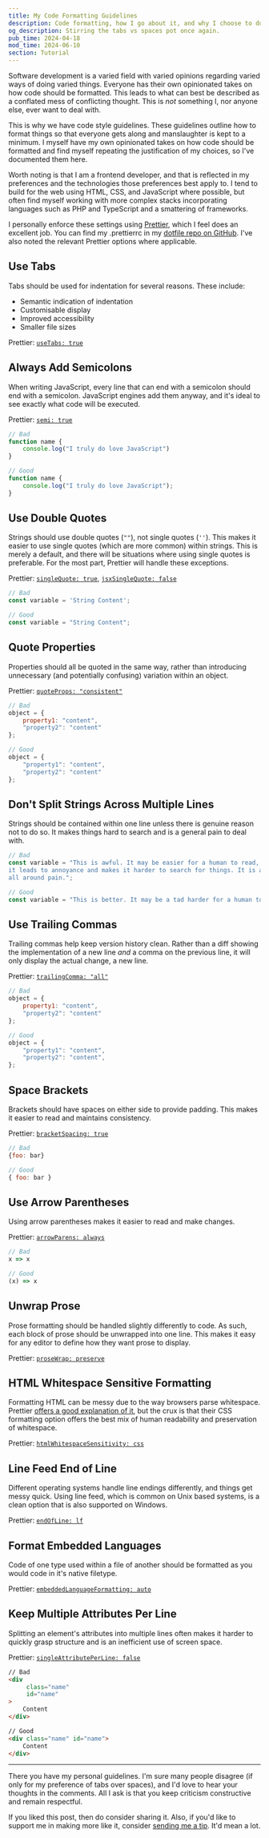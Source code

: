 ```yaml
---
title: My Code Formatting Guidelines
description: Code formatting, how I go about it, and why I choose to do it the way I do. This article covers indentation, string formatting, my take on the classic tabs vs spaces debate, and much more.
og_description: Stirring the tabs vs spaces pot once again.
pub_time: 2024-04-18
mod_time: 2024-06-10
section: Tutorial
---
```


Software development is a varied field with varied opinions regarding varied ways of doing varied things. Everyone has their own opinionated takes on how code should be formatted. This leads to what can best be described as a conflated mess of conflicting thought. This is _not_ something I, nor anyone else, ever want to deal with.

This is why we have code style guidelines. These guidelines outline how to format things so that everyone gets along and manslaughter is kept to a minimum. I myself have my own opinionated takes on how code should be formatted and find myself repeating the justification of my choices, so I've documented them here.

Worth noting is that I am a frontend developer, and that is reflected in my preferences and the technologies those preferences best apply to. I tend to build for the web using HTML, CSS, and JavaScript where possible, but often find myself working with more complex stacks incorporating languages such as PHP and TypeScript and a smattering of frameworks.

I personally enforce these settings using [Prettier](https://prettier.io), which I feel does an excellent job. You can find my .prettierrc in my [dotfile repo on GitHub](https://github.com/DeclanChidlow/dotfiles/blob/main/Baud/.prettierrc.yaml). I've also noted the relevant Prettier options where applicable.

## Use Tabs

Tabs should be used for indentation for several reasons. These include:

- Semantic indication of indentation
- Customisable display
- Improved accessibility
- Smaller file sizes

Prettier: [`useTabs: true`](https://prettier.io/docs/en/options.html#tabs)

## Always Add Semicolons

When writing JavaScript, every line that can end with a semicolon should end with a semicolon. JavaScript engines add them anyway, and it's ideal to see exactly what code will be executed.

Prettier: [`semi: true`](https://prettier.io/docs/en/options.html#semicolons)

```javascript
// Bad
function name {
	console.log("I truly do love JavaScript")
}

// Good
function name {
	console.log("I truly do love JavaScript");
}
```

## Use Double Quotes

Strings should use double quotes (`""`), not single quotes (`''`). This makes it easier to use single quotes (which are more common) within strings. This is merely a default, and there will be situations where using single quotes is preferable. For the most part, Prettier will handle these exceptions.

Prettier: [`singleQuote: true`](https://prettier.io/docs/en/options.html#quotes), [`jsxSingleQuote: false`](https://prettier.io/docs/en/options.html#jsx-quotes)

```javascript
// Bad
const variable = 'String Content';

// Good
const variable = "String Content";
```

## Quote Properties

Properties should all be quoted in the same way, rather than introducing unnecessary (and potentially confusing) variation within an object.

Prettier: [`quoteProps: "consistent"`](https://prettier.io/docs/en/options.html#quote-props)

```javascript
// Bad
object = {
	property1: "content",
	"property2": "content"
};

// Good
object = {
	"property1": "content",
	"property2": "content"
};
```

## Don't Split Strings Across Multiple Lines

Strings should be contained within one line unless there is genuine reason not to do so. It makes things hard to search and is a general pain to deal with.

```javascript
// Bad
const variable = "This is awful. It may be easier for a human to read, but \
it leads to annoyance and makes it harder to search for things. It is an \
all around pain.";

// Good
const variable = "This is better. It may be a tad harder for a human to read, but resolves many annoyances and makes it easier to search for things. It is much cleaner as well.";
```

## Use Trailing Commas

Trailing commas help keep version history clean. Rather than a diff showing the implementation of a new line _and_ a comma on the previous line, it will only display the actual change, a new line.

Prettier: [`trailingComma: "all"`](https://prettier.io/docs/en/options.html#trailing-commas)

```javascript
// Bad
object = {
	property1: "content",
	"property2": "content"
};

// Good
object = {
	"property1": "content",
	"property2": "content",
};
```

## Space Brackets

Brackets should have spaces on either side to provide padding. This makes it easier to read and maintains consistency.

Prettier: [`bracketSpacing: true`](https://prettier.io/docs/en/options.html#bracket-spacing)

```javascript
// Bad
{foo: bar}

// Good
{ foo: bar }
```

## Use Arrow Parentheses

Using arrow parentheses makes it easier to read and make changes.

Prettier: [`arrowParens: always`](https://prettier.io/docs/en/options.html#arrow-function-parentheses)

```javascript
// Bad
x => x

// Good
(x) => x
```

## Unwrap Prose

Prose formatting should be handled slightly differently to code. As such, each block of prose should be unwrapped into one line. This makes it easy for any editor to define how they want prose to display.

Prettier: [`proseWrap: preserve`](https://prettier.io/docs/en/options.html#prose-wrap)

## HTML Whitespace Sensitive Formatting

Formatting HTML can be messy due to the way browsers parse whitespace. Prettier [offers a good explanation of it](https://prettier.io/blog/2018/11/07/1.15.0#whitespace-sensitive-formatting), but the crux is that their CSS formatting option offers the best mix of human readability and preservation of whitespace.

Prettier: [`htmlWhitespaceSensitivity: css`](https://prettier.io/docs/en/options.html#html-whitespace-sensitivity)

## Line Feed End of Line

Different operating systems handle line endings differently, and things get messy quick. Using line feed, which is common on Unix based systems, is a clean option that is also supported on Windows.

Prettier: [`endOfLine: lf`](https://prettier.io/docs/en/options.html#end-of-line)

## Format Embedded Languages

Code of one type used within a file of another should be formatted as you would code in it's native filetype.

Prettier: [`embeddedLanguageFormatting: auto`](https://prettier.io/docs/en/options.html#embedded-language-formatting)

## Keep Multiple Attributes Per Line

Splitting an element's attributes into multiple lines often makes it harder to quickly grasp structure and is an inefficient use of screen space.

Prettier: [`singleAttributePerLine: false`](https://prettier.io/docs/en/options.html#single-attribute-per-line)

```html
// Bad
<div
	 class="name"
	 id="name"
>
	Content
</div>

// Good
<div class="name" id="name">
	Content
</div>
```

---

There you have my personal guidelines. I'm sure many people disagree (if only for my preference of tabs over spaces), and I'd love to hear your thoughts in the comments. All I ask is that you keep criticism constructive and remain respectful.

If you liked this post, then do consider sharing it. Also, if you'd like to support me in making more like it, consider [sending me a tip](/support). It'd mean a lot.
